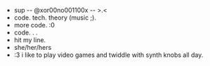 - sup -- @xor00no001100x -- >.<
- code. tech. theory (music ;).
- more code. :0
- code. . .
- hit my line.
- she/her/hers
- :3 i like to play video games and twiddle with synth knobs all day.
<!---
xor00no001100x/xor00no001100x is a ✨ special ✨ repository because its her `README.md'
--->
